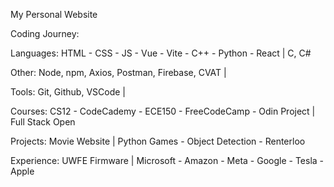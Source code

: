 My Personal Website 

Coding Journey:

Languages: HTML - CSS - JS - Vue - Vite - C++ - Python - React | C, C# 

Other: Node, npm, Axios, Postman, Firebase, CVAT |

Tools: Git, Github, VSCode |


Courses: CS12 - CodeCademy - ECE150 - FreeCodeCamp - Odin Project | Full Stack Open

Projects: Movie Website | Python Games - Object Detection - Renterloo 

Experience: UWFE Firmware | Microsoft - Amazon - Meta - Google - Tesla - Apple